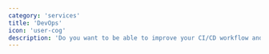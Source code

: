 ```yaml
---
category: 'services'
title: 'DevOps'
icon: 'user-cog'
description: 'Do you want to be able to improve your CI/CD workflow and improve the uptime of your application? I can make sure that the most important services of your application never break in production.'
---
```

